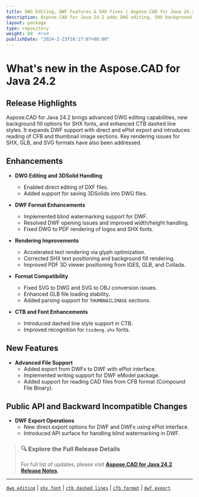 ```yaml
---
title: DWG Editing, DWF Features & SHX Fixes | Aspose.CAD for Java 24.2
description: Aspose.CAD for Java 24.2 adds DWG editing, SHX background fill, dashed CTB styles, CFB support, and improves DWF/DWFx export and blind watermarking.
layout: package
type: repository
weight: 00	#rem
publishDate: "2024-2-23T16:17:07+00:00"
---
```


# What's new in the Aspose.CAD for Java 24.2

## Release Highlights

Aspose.CAD for Java 24.2 brings advanced DWG editing capabilities, new background fill options for SHX fonts, and enhanced CTB dashed line styles. It expands DWF support with direct and ePlot export and introduces reading of CFB and thumbnail image sections. Key rendering issues for SHX, GLB, and SVG formats have also been addressed.

## Enhancements

- **DWG Editing and 3DSolid Handling**
  - Enabled direct editing of DXF files.
  - Added support for saving 3DSolids into DWG files.

- **DWF Format Enhancements**
  - Implemented blind watermarking support for DWF.
  - Resolved DWF opening issues and improved width/height handling.
  - Fixed DWG to PDF rendering of logos and SHX fonts.

- **Rendering Improvements**
  - Accelerated text rendering via glyph optimization.
  - Corrected SHX text positioning and background fill rendering.
  - Improved PDF 3D viewer positioning from IGES, GLB, and Collada.

- **Format Compatibility**
  - Fixed SVG to DWG and SVG to OBJ conversion issues.
  - Enhanced GLB file loading stability.
  - Added parsing support for `THUMBNAILIMAGE` sections.

- **CTB and Font Enhancements**
  - Introduced dashed line style support in CTB.
  - Improved recognition for `tssdeng.shx` fonts.

## New Features

- **Advanced File Support**
  - Added export from DWFx to DWF with ePlot interface.
  - Implemented writing support for DWF eModel package.
  - Added support for reading CAD files from CFB format (Compound File Binary).

## Public API and Backward Incompatible Changes

- **DWF Export Operations**
  - New direct export options for DWF and DWFx using ePlot interface.
  - Introduced API surface for handling blind watermarking in DWF.

> ### 🔍 Explore the Full Release Details
>
> For full list of updates, please visit **[Aspose.CAD for Java 24.2 Release Notes](https://releases.aspose.com/cad/java/release-notes/2024/aspose-cad-for-java-24-2-release-notes/).**

---

[`dwg editing`](https://search.aspose.com/q/dwg-editing.html) | [`shx font`](https://search.aspose.com/q/shx-font.html) | [`ctb dashed lines`](https://search.aspose.com/q/ctb-dashed-lines.html) | [`cfb format`](https://search.aspose.com/q/cfb-format.html) | [`dwf export`](https://search.aspose.com/q/dwf-export.html)
